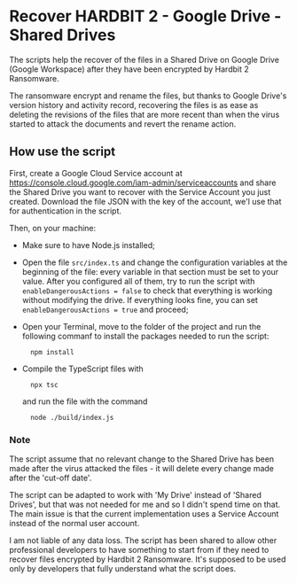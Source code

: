 # Recover HARDBIT 2 - Google Drive - Shared Drives

The scripts help the recover of the files in a Shared Drive on Google Drive (Google Workspace) after they have been encrypted by Hardbit 2 Ransomware.

The ransomware encrypt and rename the files, but thanks to Google Drive's version history and activity record, recovering the files is as ease as deleting the revisions of the files that are more recent than when the virus started to attack the documents and revert the rename action.

## How use the script

First, create a Google Cloud Service account at https://console.cloud.google.com/iam-admin/serviceaccounts and share the Shared Drive you want to recover with the Service Account you just created.
Download the file JSON with the key of the account, we'l use that for authentication in the script.

Then, on your machine:

- Make sure to have Node.js installed;
- Open the file `src/index.ts` and change the configuration variables at the beginning of the file: every variable in that section must be set to your value. After you configured all of them, try to run the script with `enableDangerousActions = false` to check that everything is working without modifying the drive. If everything looks fine, you can set `enableDangerousActions = true` and proceed;
- Open your Terminal, move to the folder of the project and run the following commanf to install the packages needed to run the script:

        npm install

- Compile the TypeScript files with 

        npx tsc
    and run the file with the command

        node ./build/index.js

### Note
The script assume that no relevant change to the Shared Drive has been made after the virus attacked the files - it will delete every change made after the 'cut-off date'.

The script can be adapted to work with 'My Drive' instead of 'Shared Drives', but that was not needed for me and so I didn't spend time on that. The main issue is that the current implementation uses a Service Account instead of the normal user account.

I am not liable of any data loss. The script has been shared to allow other professional developers to have something to start from if they need to recover files encrypted by Hardbit 2 Ransomware. It's supposed to be used only by developers that fully understand what the script does.